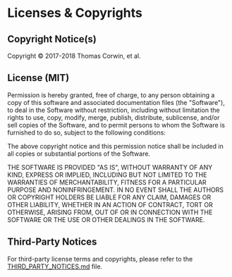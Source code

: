 # Licenses & Copyrights

## Copyright Notice(s)

Copyright &copy; 2017-2018 Thomas Corwin, et al.

## License (MIT)

Permission is hereby granted, free of charge, to any person obtaining a copy of this software and
associated documentation files (the "Software"), to deal in the Software without restriction,
including without limitation the rights to use, copy, modify, merge, publish, distribute,
sublicense, and/or sell copies of the Software, and to permit persons to whom the Software is
furnished to do so, subject to the following conditions:

The above copyright notice and this permission notice shall be included in all copies or substantial
portions of the Software.

THE SOFTWARE IS PROVIDED "AS IS", WITHOUT WARRANTY OF ANY KIND, EXPRESS OR IMPLIED, INCLUDING BUT
NOT LIMITED TO THE WARRANTIES OF MERCHANTABILITY, FITNESS FOR A PARTICULAR PURPOSE AND
NONINFRINGEMENT. IN NO EVENT SHALL THE AUTHORS OR COPYRIGHT HOLDERS BE LIABLE FOR ANY CLAIM,
DAMAGES OR OTHER LIABILITY, WHETHER IN AN ACTION OF CONTRACT, TORT OR OTHERWISE, ARISING FROM,
OUT OF OR IN CONNECTION WITH THE SOFTWARE OR THE USE OR OTHER DEALINGS IN THE SOFTWARE.

## Third-Party Notices

For third-party license terms and copyrights, please refer to the
[THIRD_PARTY_NOTICES.md](https://github.com/tacdevel/tcdfx/blob/master/THIRD_PARTY_NOTICES.md) file.